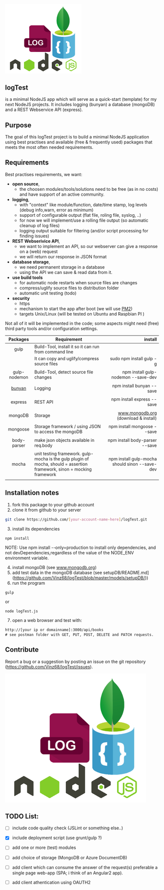 <img src="https://raw.githubusercontent.com/Vinz68/logTest/master/images/logTestImg.png" width="250"></img> 
## logTest 
is a minimal NodeJS app which will serve as a quick-start (template) for my next NodeJS projects. It includes logging (bunyan) a database (mongoDB) and a REST Webservice API (express).

## Purpose 
The goal of this logTest project is to build a minimal NodeJS application using best practises and available (free & frequently used) packages that meets the most often needed requirements.

## Requirements
Best practises requirements, we want:
- **open source**,
  - the choosen modules/tools/solutions need to be free (as in no costs) and have support of an active community.
- **logging**, 
  - with "context" like module/function, date/time stamp, log levels (debug info,warn, error as minimum)
  - support of configurable output (flat file, roling file, syslog, ..)
  - for now we will implement/use a rolling file output (so automatic cleanup of log files)
  - logging output suitable for filtering (and/or script processing for finding issues)
- **REST Webserivice API**,
  - we want to implement an API, so our webserver can give a response on a (web) request
  - we will return our response in JSON format
- **database storage**,
  - we need permanent storage in a database
  - using the API we can save & read data from it.
- **use build tools** 
  - for automatic node restarts when source files are changes
  - compress/uglify source files to distribution folder
  - automatic unit testing (todo)  
- **security**
  - https
  - mechanism to start the app after boot (we will use [PM2](http://pm2.keymetrics.io/)) 
  - targets Unix/Linux (will be tested on Ubuntu and Raspbian PI )


Not all of it will be implemented in the code; some aspects might need (free) third party tools and/or configuration settings.

| Packages        | Requirement           | install        |
|:---------------:| --------------------- | --------------:|
| gulp | Build-Tool, install it so it can run from command line |  |
|  | It can copy and uglify/compress source files | sudo npm install gulp -g ||  | to the destination/production folder |  |
|  | |  |
| gulp-nodemon | Build-Tool, detect source file changes | npm install gulp-nodemon --save-dev |
|  | |  |
| [bunyan](https://github.com/trentm/node-bunyan) | Logging | npm install bunyan --save |
|  | |  |
| express | REST API | npm install express --save |
|  | |  |
| mongoDB | Storage | www.mongodb.org (download & install) |
|  | |  |
| mongoose | Storage framework / using JSON to access the mongoDB | npm install mongoose --save |
|  | |  |
| body-parser | make json objects available in req.body | npm install body-parser --save |
|  | |  |
| mocha | unit testing framework. gulp-mocha is the gulp plugin of mocha, should = assertion framework, sinon = mocking framework | npm install gulp-mocha should sinon --save-dev |
|  | |  |



## Installation notes
1. fork this package to your github account
2. clone it from github to your server 
``` bash
git clone https://github.com/[your-account-name-here]/logTest.git
```
3. install its dependencies 
```
npm install
```
NOTE: Use npm install --only=production to install only dependencies, and not devDependencies,regardless of the value of the NODE_ENV environment variable.

4. install mongoDB (see www.mongodb.org)
5. add test data in the mongoDB database (see setupDB/README.md](https://github.com/Vinz68/logTest/blob/master/models/setupDB/))
6. run the program
```
gulp
```
or
```
node logTest.js
```


7. open a web browser and test with:
```
http://[your ip or domainname]:3000/api/books
# see postman folder with GET, PUT, POST, DELETE and PATCH requests.
```


## Contribute

Report a bug or a suggestion by posting an issue on the git repository (https://github.com/Vinz68/logTest/issues).

![Alt text](images/logTestImg.png?raw=true "logTest")



 
## TODO List:
 - [ ] include code quality check (JSLint or something else..)     
 - [x] include deployment script (use grunt/gulp ?)
 - [ ] add one or more (test) modules
 - [ ] add choice of storage (MongoDB or Azure DocumentDB) 
 - [ ] add client which can consume the answer of the request(s) preferable a single page web-app (SPA; i think of an Angular2 app).
 - [ ] add client athentication using OAUTH2 




